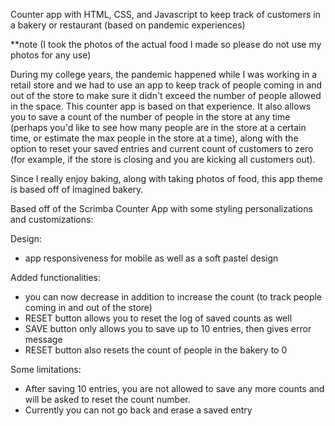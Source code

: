 Counter app with HTML, CSS, and Javascript to keep track of customers in a bakery or restaurant (based on pandemic experiences)


**note (I took the photos of the actual food I made so please do not use my photos for any use)

During my college years, the pandemic happened while I was working in a retail store and we had to use an app to keep track of people coming in and out of the store to make sure it didn't exceed the number of people allowed in the space. This counter app is based on that experience. It also allows you to save a count of the number of people in the store at any time (perhaps you'd like to see how many people are in the store at a certain time, or estimate the max people in the store at a time), along with the option to reset your saved entries and current count of customers to zero (for example, if the store is closing and you are kicking all customers out). 

Since I really enjoy baking, along with taking photos of food, this app theme is based off of imagined bakery.

Based off of the Scrimba Counter App with some styling personalizations and customizations:

Design:
- app responsiveness for mobile as well as a soft pastel design

Added functionalities:
- you can now decrease in addition to increase the count (to track people coming in and out of the store)
- RESET button allows you to reset the log of saved counts as well
- SAVE button only allows you to save up to 10 entries, then gives error message
- RESET button also resets the count of people in the bakery to 0

Some limitations:
- After saving 10 entries, you are not allowed to save any more counts and will be asked to reset the count number.
- Currently you can not go back and erase a saved entry
